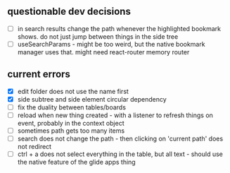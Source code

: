 ## questionable dev decisions
- [ ] in search results change the path whenever the highlighted bookmark shows. do not just jump between things in the side tree
- [ ] useSearchParams - might be too weird, but the native bookmark manager uses that. might need react-router memory router

## current errors
- [x] edit folder does not use the name first
- [x] side subtree and side element circular dependency
- [ ] fix the duality between tables/boards
- [ ] reload when new thing created - with a listener to refresh things on event, probably in the context object
- [ ] sometimes path gets too many items
- [ ] search does not change the path - then clicking on 'current path' does not redirect
- [ ] ctrl + a does not select everything in the table, but all text - should use the native feature of the glide apps thing
